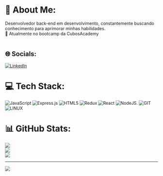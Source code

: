 # 💫 About Me:
Desenvolvedor back-end em desenvolvimento, constantemente buscando conhecimento para aprimorar minhas habilidades. <br>
🌱  Atualmente no bootcamp da CubosAcademy<br><br>


## 🌐 Socials:
[![LinkedIn](https://img.shields.io/badge/LinkedIn-%230077B5.svg?logo=linkedin&logoColor=white)](https://linkedin.com/in/https://www.linkedin.com/in/jocildo-neto/) 

# 💻 Tech Stack:
![JavaScript](https://img.shields.io/badge/javascript-%23323330.svg?style=for-the-badge&logo=javascript&logoColor=%23F7DF1E) ![Express.js](https://img.shields.io/badge/express.js-%23404d59.svg?style=for-the-badge&logo=express&logoColor=%2361DAFB) ![HTML5](https://img.shields.io/badge/html5-%23E34F26.svg?style=for-the-badge&logo=html5&logoColor=white) ![Redux](https://img.shields.io/badge/redux-%23593d88.svg?style=for-the-badge&logo=redux&logoColor=white) ![React](https://img.shields.io/badge/react-%2320232a.svg?style=for-the-badge&logo=react&logoColor=%2361DAFB) ![NodeJS](https://img.shields.io/badge/node.js-6DA55F?style=for-the-badge&logo=node.js&logoColor=white). ![GIT](https://img.shields.io/badge/Git-fc6d26?style=for-the-badge&logo=git&logoColor=white) ![LINUX](https://img.shields.io/badge/Linux-FCC624?style=for-the-badge&logo=linux&logoColor=black) 
# 📊 GitHub Stats:
![](https://github-readme-stats.vercel.app/api?username=Jocildo&theme=dark&hide_border=false&include_all_commits=false&count_private=false)<br/>
![](https://github-readme-streak-stats.herokuapp.com/?user=Jocildo&theme=dark&hide_border=false)<br/>
![](https://github-readme-stats.vercel.app/api/top-langs/?username=Jocildo&theme=dark&hide_border=false&include_all_commits=false&count_private=false&layout=compact)

---
[![](https://visitcount.itsvg.in/api?id=Jocildo&icon=0&color=0)](https://visitcount.itsvg.in)

<!-- Proudly created with GPRM ( https://gprm.itsvg.in ) -->
